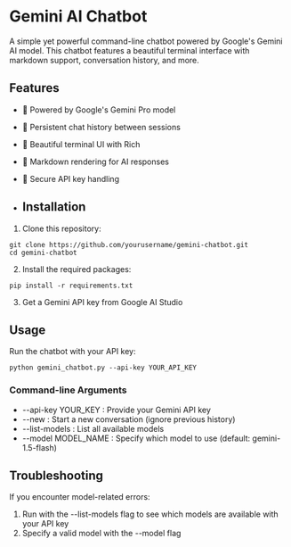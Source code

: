 # Gemini AI Chatbot

A simple yet powerful command-line chatbot powered by Google's Gemini AI model. This chatbot features a beautiful terminal interface with markdown support, conversation history, and more.

## Features

- 🧠 Powered by Google's Gemini Pro model
- 💬 Persistent chat history between sessions
- 🎨 Beautiful terminal UI with Rich
- 📝 Markdown rendering for AI responses
- 🔐 Secure API key handling

- ## Installation
1. Clone this repository:
```
git clone https://github.com/yourusername/gemini-chatbot.git
cd gemini-chatbot
```
2. Install the required packages:
```
pip install -r requirements.txt
```
3. Get a Gemini API key from Google AI Studio

## Usage
Run the chatbot with your API key:
```
python gemini_chatbot.py --api-key YOUR_API_KEY
 ```
### Command-line Arguments
- --api-key YOUR_KEY : Provide your Gemini API key
- --new : Start a new conversation (ignore previous history)
- --list-models : List all available models
- --model MODEL_NAME : Specify which model to use (default: gemini-1.5-flash)

## Troubleshooting
If you encounter model-related errors:

1. Run with the --list-models flag to see which models are available with your API key
2. Specify a valid model with the --model flag

